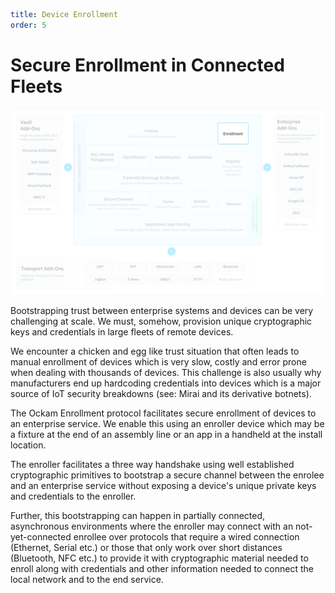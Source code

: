 ```yaml
title: Device Enrollment
order: 5
```

# Secure Enrollment in Connected Fleets

![Ockam](./assets/ockam-features-enrollment.png)

Bootstrapping trust between enterprise systems and devices can be very
challenging at scale. We must, somehow, provision unique cryptographic keys
and credentials in large fleets of remote devices.

We encounter a chicken and egg like trust situation that often leads to
manual enrollment of devices which is very slow, costly and error prone when
dealing with thousands of devices. This challenge is also usually why
manufacturers end up hardcoding credentials into devices which is a major
source of IoT security breakdowns (see: Mirai and its derivative botnets).

The Ockam Enrollment protocol facilitates secure enrollment of devices to
an enterprise service. We enable this using an enroller device which may be
a fixture at the end of an assembly line or an app in a handheld
at the install location.

The enroller facilitates a three way handshake using well established
cryptographic primitives to bootstrap a secure channel between the enrolee
and an enterprise service without exposing a device's unique private keys
and credentials to the enroller.

Further, this bootstrapping can happen in partially connected, asynchronous
environments where the enroller may connect with an not-yet-connected enrollee
over protocols that require a wired connection (Ethernet, Serial etc.) or
those that only work over short distances (Bluetooth, NFC etc.) to provide
it with cryptographic material needed to enroll along with credentials and
other information needed to connect the local network and to the end service.
